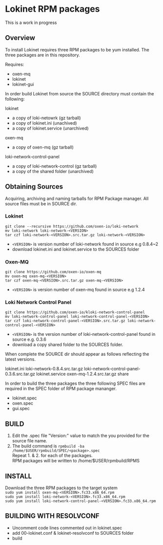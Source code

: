 # Lokinet RPM packages

This is a work in progress

## Overview

To install Lokinet requires three RPM packages to be yum installed. The three packages are in this repository.

Requires:
- oxen-mq
- lokinet
- lokinet-gui

In order build Lokinet from source the SOURCE directory must contain the following:

lokinet  
- a copy of loki-netowrk (gz tarball)  
- a copy of lokinet.ini (unachived)  
- a copy of lokinet.service (unarchived)  

oxen-mq  
- a copy of oxen-mq (gz tarball)  

loki-network-control-panel  
- a copy of loki-network-control (gz tarball)   
- a copy of the shared folder (unarchived)    

## Obtaining Sources

Acquiring, archiving and naming tarballs for RPM Package manager. All source files must be in SOURCE dir.

### Lokinet

`git clone --recursive https://github.com/oxen-io/loki-network`  
`mv loki-network loki-network-<VERSION>`  
`tar czf loki-network-<VERSION>.src.tar.gz loki-network-<VERSION>`  
- `<VERSION>` is version number of loki-network found in source e.g 0.8.4~2  
- download lokinet.ini and lokinet.service to the SOURCES folder

### Oxen-MQ

`git clone https://github.com/oxen-io/oxen-mq`  
`mv oxen-mq oxen-mq-<VERSION>`   
`tar czf oxen-mq-<VERSION>.src.tar.gz oxen-mq-<VERSION>`  
- `<VERSION>` is version number of oxen-mq found in source e.g 1.2.4  
  
### Loki Network Control Panel

`git clone https://github.com/oxen-io/kloki-network-control-panel`  
`mv loki-network-control-panel loki-network-control-panel-<VERSION>`  
`tar czf loki-network-control-panel-<VERSION>.src.tar.gz loki-network-control-panel-<VERSION>`  
- `<VERSION>` is the version number of loki-network-control-panel found in source e.g. 0.3.6  
- download a copy shared folder to the SOURCES folder.

When complete the SOURCE dir should appear as follows reflecting the latest versions.  

lokinet.ini loki-network-0.8.4.src.tar.gz loki-network-control-panel-0.3.6.src.tar.gz lokinet.service oxen-mq-1.2.4.src.tar.gz share  

In order to build the three packages the three following SPEC files are required in the SPEC folder of RPM package mananger.  
- lokinet.spec
- oxen.spec
- gui.spec

## BUILD

1. Edit the <package>.spec file "Version:" value to match the <VERSION> you provided for the source file name.
2. The build command is `rpmbuild -ba /home/$USER/rpmbuild/SPEC/<package>.spec`  
Repeat 1. & 2. for each of the packages.  
RPM packages will be written to /home/$USER/rpmbuild/RPMS

## INSTALL

Download the three RPM packages to the target system  
`sudo yum install oxen-mq-<VERSION>.fc33.x86_64.rpm`  
`sudo yum install loki-network-<VERSION>.fc33.x86_64.rpm`  
`sudo yum install loki-network-control-panel-<VERSION>.fc33.x86_64.rpm`  

## BUILDING WITH RESOLVCONF

 - Uncomment code lines commented out in lokinet.spec
 - add 00-lokinet.conf & lokinet-resolvconf to SOURCES folder
 - build  
